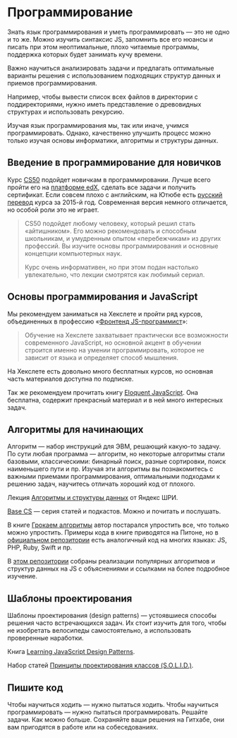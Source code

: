# Программирование
Знать язык программирования и уметь программировать — это не одно и то же. Можно изучить синтаксис JS, запомнить все его нюансы и писать при этом неоптимальные, плохо читаемые программы, поддержка которых будет занимать кучу времени.

Важно научиться анализировать задачи и предлагать оптимальные варианты решения с использованием подходящих структур данных и приемов программирования.

Например, чтобы вывести список всех файлов в директории с поддиректориями, нужно иметь представление о древовидных структурах и использовать рекурсию.

Изучая язык программирования мы, так или иначе, учимся программировать. Однако, качественно улучшить процесс можно только изучая основы информатики, алгоритмы и структуры данных.

## Введение в программирование для новичков
Курс [CS50](http://cs50.tv) подойдет новичкам в программировании. Лучше всего пройти его на [платформе edX](https://www.edx.org/course/cs50s-introduction-computer-science-harvardx-cs50x), сделать все задачи и получить сертификат. Если совсем плохо с английским, на Ютюбе есть [русский перевод](https://www.youtube.com/playlist?list=PLawfWYMUziZqyUL5QDLVbe3j5BKWj42E5) курса за 2015-й год. Современная версия немного отличается, но особой роли это не играет.

> CS50 подойдет любому человеку, который решил стать «айтишником». Его можно рекомендовать и способным школьникам, и умудренным опытом «перебежчикам» из других профессий. Вы изучите основы программирования и основные концепции компьютерных наук.
>
> Курс очень информативен, но при этом подан настолько увлекательно, что лекции смотрятся как любимый сериал.

## Основы программирования и JavaScript
Мы рекомендуем заниматься на Хекслете и пройти ряд курсов, объединенных в профессию «[Фронтенд JS-программист](https://ru.hexlet.io/professions/frontend)»:

> Обучение на Хекслете захватывает практически все возможности современного JavaScript, но основной акцент в обучении строится именно на умении программировать, которое не зависит от языка и определяет способ мышления.

На Хекслете есть довольно много бесплатных курсов, но основная часть материалов доступна по подписке.

Так же рекомендуем прочитать книгу [Eloquent JavaScript](https://eloquentjavascript.net/). Она бесплатна, содержит прекрасный материал и в ней много интересных задач.

## Алгоритмы для начинающих
Алгоритм — набор инструкций для ЭВМ, решающий какую-то задачу. По сути любая программа&nbsp;— алгоритм, но некоторые алгоритмы стали базовыми, классическими: бинарный поиск, разные сортировки, поиск наименьшего пути и пр. Изучая эти алгоритмы вы познакомитесь с важными приемами программирования, оптимальными подходами к решению задач, научитесь отличать хороший код от плохого.

Лекция [Алгоритмы и структуры данных](https://events.yandex.ru/lib/talks/6146/) от Яндекс ШРИ.

[Base CS](https://www.codenewbie.org/basecs) — серия статей и подкастов. Можно и почитать и послушать.

В книге [Грокаем алгоритмы](https://habr.com/company/piter/blog/323310/) автор постарался упростить все, что только можно упростить. Примеры кода в книге приводятся на Питоне, но в [официальном репозитории](https://github.com/egonSchiele/grokking_algorithms) есть аналогичный код на многих языках: JS, PHP, Ruby, Swift и пр.

В [этом репозитории](https://github.com/trekhleb/javascript-algorithms) собраны реализации популярных алгоритмов и структур данных на JS с объяснениями и ссылками на более подробное изучение.

## Шаблоны проектирования
Шаблоны проектирования (design patterns) — устоявшиеся способы решения часто встречающихся задач. Их стоит изучить для того, чтобы не изобретать велосипеды самостоятельно, а использовать проверенные наработки.

Книга [Learning JavaScript Design Patterns](https://addyosmani.com/resources/essentialjsdesignpatterns/book/).

Набор статей [Принципы проектирования классов (S.O.L.I.D.)](https://blog.byndyu.ru/2009/10/solid.html).

## Пишите код
Чтобы научиться ходить — нужно пытаться ходить. Чтобы научиться программировать — нужно пытаться программировать. Решайте задачи. Как можно больше. Сохраняйте ваши решения на Гитхабе, они вам пригодятся в работе или на собеседованиях.
